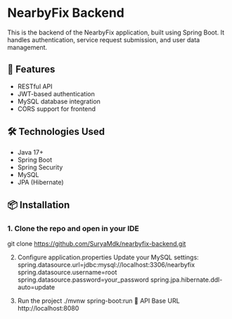 # NearbyFix Backend

This is the backend of the NearbyFix application, built using Spring Boot. It handles authentication, service request submission, and user data management.

## 🧩 Features

- RESTful API
- JWT-based authentication
- MySQL database integration
- CORS support for frontend

## 🛠 Technologies Used

- Java 17+
- Spring Boot
- Spring Security
- MySQL
- JPA (Hibernate)

## 📦 Installation

### 1. Clone the repo and open in your IDE

git clone https://github.com/SuryaMdk/nearbyfix-backend.git

2. Configure application.properties
Update your MySQL settings:
spring.datasource.url=jdbc:mysql://localhost:3306/nearbyfix
spring.datasource.username=root
spring.datasource.password=your_password
spring.jpa.hibernate.ddl-auto=update

3. Run the project
./mvnw spring-boot:run
🔗 API Base URL
http://localhost:8080
